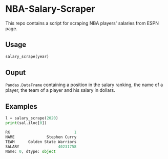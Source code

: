 # NBA-Salary-Scraper
This repo contains a script for scraping NBA players' salaries from ESPN page.

## Usage

```python
salary_scrape(year)
```

## Ouput

`Pandas.DataFrame` containing a position in the salary ranking, the name of a player, the team of a player and his salary in dollars.


## Examples

```python
l = salary_scrape(2020)
print(sal.iloc[0])
```

```python
RK                            1
NAME              Stephen Curry
TEAM      Golden State Warriors
SALARY                 40231758
Name: 0, dtype: object
```

